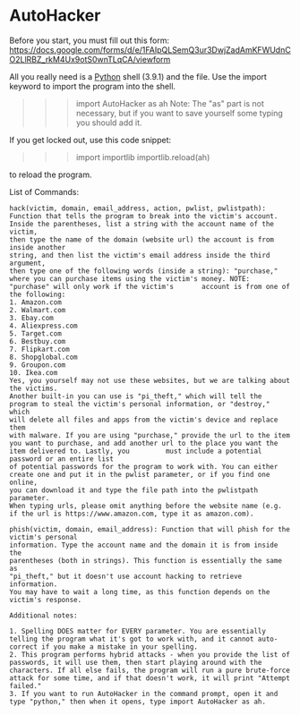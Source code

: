 # AutoHacker
Before you start, you must fill out this form: https://docs.google.com/forms/d/e/1FAIpQLSemQ3ur3DwjZadAmKFWUdnCO2LlRBZ_rkM4Ux9otS0wnTLqCA/viewform

All you really need is a [Python](python.org) shell (3.9.1) and the file. Use the import keyword to import the program into the shell.

>>> import AutoHacker as ah
Note: The "as" part is not necessary, but if you want to save yourself some typing you should add it.

If you get locked out, use this code snippet:

>>> import importlib
>>> importlib.reload(ah)

to reload the program.

List of Commands:

    hack(victim, domain, email_address, action, pwlist, pwlistpath):
    Function that tells the program to break into the victim's account.
    Inside the parentheses, list a string with the account name of the victim,
    then type the name of the domain (website url) the account is from inside another
    string, and then list the victim's email address inside the third argument,
    then type one of the following words (inside a string): "purchase," where you can purchase items using the victim's money. NOTE: "purchase" will only work if the victim's       account is from one of the following:
    1. Amazon.com
    2. Walmart.com
    3. Ebay.com
    4. Aliexpress.com
    5. Target.com
    6. Bestbuy.com
    7. Flipkart.com
    8. Shopglobal.com
    9. Groupon.com
    10. Ikea.com
    Yes, you yourself may not use these websites, but we are talking about the victims.
    Another built-in you can use is "pi_theft," which will tell the
    program to steal the victim's personal information, or "destroy," which
    will delete all files and apps from the victim's device and replace them
    with malware. If you are using "purchase," provide the url to the item you want to purchase, and add another url to the place you want the item delivered to. Lastly, you         must include a potential password or an entire list
    of potential passwords for the program to work with. You can either
    create one and put it in the pwlist parameter, or if you find one online,
    you can download it and type the file path into the pwlistpath parameter.
    When typing urls, please omit anything before the website name (e.g. if the url is https://www.amazon.com, type it as amazon.com).

    phish(victim, domain, email_address): Function that will phish for the victim's personal
    information. Type the account name and the domain it is from inside the
    parentheses (both in strings). This function is essentially the same as
    "pi_theft," but it doesn't use account hacking to retrieve information.
    You may have to wait a long time, as this function depends on the
    victim's response.

    Additional notes:
    
    1. Spelling DOES matter for EVERY parameter. You are essentially telling the program what it's got to work with, and it cannot auto-correct if you make a mistake in your spelling.
    2. This program performs hybrid attacks - when you provide the list of passwords, it will use them, then start playing around with the characters. If all else fails, the program will run a pure brute-force attack for some time, and if that doesn't work, it will print "Attempt failed."
    3. If you want to run AutoHacker in the command prompt, open it and type "python," then when it opens, type import AutoHacker as ah.
